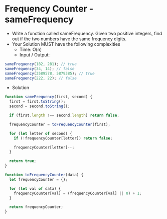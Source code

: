 # Frequency Counter - sameFrequency

- Write a function called sameFrequency. Given two positive integers, find out if the two numbers have the same frequency digits.
- Your Solution MUST have the following complexities
  - Time: O(n)
  - Input / Output:
```javascript
sameFrequency(182, 281); // true
sameFrequency(34, 14); // false
sameFrequency(3589578, 5879385); // true
sameFrequency(222, 22); // false
```

- Solution

```javascript
function sameFrequency(first, second) {
  first = first.toString();
  second = second.toString();

  if (first.length !== second.length) return false;

  frequencyCounter = toFrequencyCounter(first);

  for (let letter of second) {
    if (!frequencyCounter[letter]) return false;

    frequencyCounter[letter]--;
  }

  return true;
}

function toFrequencyCounter(data) {
  let frequencyCounter = {};

  for (let val of data) {
    frequencyCounter[val] = (frequencyCounter[val] || 0) + 1;
  }

  return frequencyCounter;
}
```